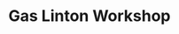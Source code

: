 ---
title: "Gas Linton Workshop"
url: /palmerston-north/gas-linton-workshop/
shop: Autowerkstatt
---